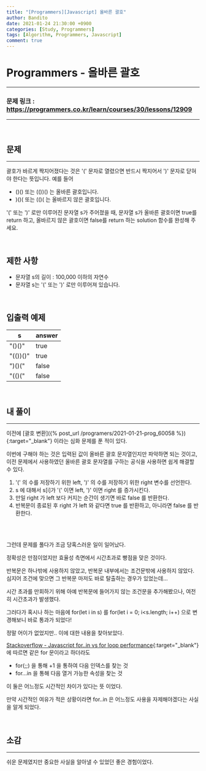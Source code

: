 ```yaml
---
title: "[Programmers][Javascript] 올바른 괄호"
author: Bandito
date: 2021-01-24 21:30:00 +0900
categories: [Study, Programmers]
tags: [Algorithm, Programmers, Javascript]
comment: true
---
```

 
# Programmers - 올바른 괄호

***
### 문제 링크 : <https://programmers.co.kr/learn/courses/30/lessons/12909>

***

<br/>

## 문제
***

괄호가 바르게 짝지어졌다는 것은 '(' 문자로 열렸으면 반드시 짝지어서 ')' 문자로 닫혀야 한다는 뜻입니다. 예를 들어

+ ()() 또는 (())() 는 올바른 괄호입니다.
+ )()( 또는 (()( 는 올바르지 않은 괄호입니다.

'(' 또는 ')' 로만 이루어진 문자열 s가 주어졌을 때, 문자열 s가 올바른 괄호이면 true를 return 하고, 올바르지 않은 괄호이면 false를 return 하는 solution 함수를 완성해 주세요.

<br/>

## 제한 사항

+ 문자열 s의 길이 : 100,000 이하의 자연수
+ 문자열 s는 '(' 또는 ')' 로만 이루어져 있습니다.




<br/>

## 입출력 예제

|s|answer|
|----|----|
|"()()"|true|
|"(())()"|true|
|")()("|false|
|"(()("|false|


<br/>

## 내 풀이
***

이전에 [괄호 변환]({% post_url /programers/2021-01-21-prog_60058 %}){:target="_blank"} 이라는 심화 문제를 푼 적이 있다. 

이번에 구해야 하는 것은 입력된 값이 올바른 괄호 문자열인지만 파악하면 되는 것이고, 이전 문제에서 사용하였던 올바른 괄호 문자열를 구하는 공식을 사용하면 쉽게 해결할 수 있다. 

1. '(' 의 수를 저장하기 위한 left, ')' 의 수를 저장하기 위한 right 변수를 선언한다.
2. s 에 대해서 s[i]가 '(' 이면 left, ')' 이면 right 를 증가시킨다.
3. 만일 right 가 left 보다 커지는 순간이 생기면 바로 false 를 반환한다.
4. 반복문이 종료된 후 right 가 left 와 같다면 true 를 반환하고, 아니라면 false 를 반환한다.


<br/>

<script src="https://gist.github.com/Suppplier/e26808d5eed9d473acdccea6d15a3afa.js"></script>

<br/>

그런데 문제를 풀다가 조금 당혹스러운 일이 일어났다. 

정확성은 만점이었지만 효율성 측면에서 시간초과로 빵점을 맞은 것이다. 

반복문은 하나밖에 사용하지 않았고, 반복문 내부에서는 조건문밖에 사용하지 않았다.    
심지어 조건에 맞으면 그 반복문 마저도 바로 탈출하는 경우가 있었는데... 

시간 초과를 만회하기 위해 아예 반복문에 들어가지 않는 조건문을 추가해봤으나, 여전히 시간초과가 발생했다.   

그러다가 혹시나 하는 마음에 for(let i in s) 를 for(let i = 0; i&lt;s.length; i++) 으로 변경해보니 바로 통과가 되었다!    

정말 어이가 없었지만.. 이에 대한 내용을 찾아보았다.   

[Stackoverflow - Javascript for..in vs for loop performance](https://stackoverflow.com/questions/13645890/javascript-for-in-vs-for-loop-performance){:target="_blank"} 에 따르면 같은 for 문이라고 하더라도 

+ for(;;) 을 통해 +1 을 통하여 다음 인덱스를 찾는 것   
+ for...in 을 통해  다음 열거 가능한 속성을 찾는 것  

이 둘은 어느정도 시간적인 차이가 있다는 뜻 이었다.

만약 시간적인 여유가 적은 상황이라면 for..in 은 어느정도 사용을 자제해야겠다는 사실을 알게 되었다.


<br/>

## 소감
***

쉬운 문제였지만 중요한 사실을 알아낼 수 있었던 좋은 경험이었다.

